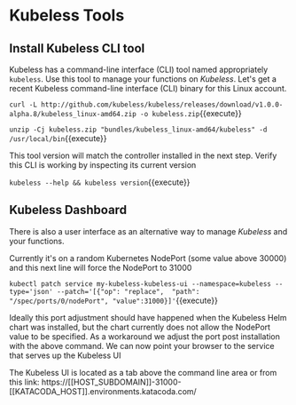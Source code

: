 # Kubeless Tools #

## Install Kubeless CLI tool ##

Kubeless has a command-line interface (CLI) tool named appropriately `kubeless`. Use this tool to manage your functions on _Kubeless_. Let's get a recent Kubeless command-line interface (CLI) binary for this Linux account.

`curl -L http://github.com/kubeless/kubeless/releases/download/v1.0.0-alpha.8/kubeless_linux-amd64.zip -o kubeless.zip`{{execute}}

`unzip -Cj kubeless.zip "bundles/kubeless_linux-amd64/kubeless" -d /usr/local/bin`{{execute}}

This tool version will match the controller installed in the next step. Verify this CLI is working by inspecting its current version

`kubeless --help && kubeless version`{{execute}}

## Kubeless Dashboard ##

There is also a user interface as an alternative way to manage _Kubeless_ and your functions.

Currently it's on a random Kubernetes NodePort (some value above 30000) and this next line will force the NodePort to 31000

`kubectl patch service my-kubeless-kubeless-ui --namespace=kubeless --type='json' --patch='[{"op": "replace",  "path": "/spec/ports/0/nodePort", "value":31000}]'`{{execute}}

Ideally this port adjustment should have happened when the Kubeless Helm chart was installed, but the chart currently does not allow the NodePort value to be specified. As a workaround we adjust the port post installation with the above command. We can now point your browser to the service that serves up the Kubeless UI

The Kubeless UI is located as a tab above the command line area or from this link: https://[[HOST_SUBDOMAIN]]-31000-[[KATACODA_HOST]].environments.katacoda.com/
